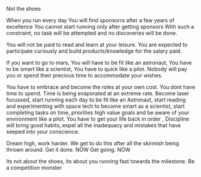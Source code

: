 Not the shoes

When you run every day
You will find sponsorrs after a few years of excellence 
You cannot start running only after getting sponsors 
With such a constraint,  no task will be attempted and no discoveries will be done.

You will not be paid to read and learn at your leisure. You are expected to participate curiously and build products/knowledge for the salary paid.

If you want to go to mars, 
You will have to be fit like an astronaut,
You have to be smart like a scientist, 
You have to quick like a pilot. 
Nobody will pay you or spend their precious time to accommodate your wishes. 

You have to embrace and become the roles at your own cost. You dont have time to spend.
Time is being evaporated at an extreme rate. 
Become laser focussed,  start running each day to be fit like an Astronaut,  start reading and experimenting with space tech to become smart as a scientist,  start completing tasks on time, priorities high value goals and be aware of your environment like a pilot. 
You have to get your life back in order ,
Discipline will bring good habits,.expel all the inadequacy and mistakes that have seeped into your conscience. 

Dream high, work harder. We get to do this after all the skirmish being thrown around.
Get it done. NOW 
Get going. NOW 

Its not about the shoes, its about you running fast towards the milestone. Be a competition monster